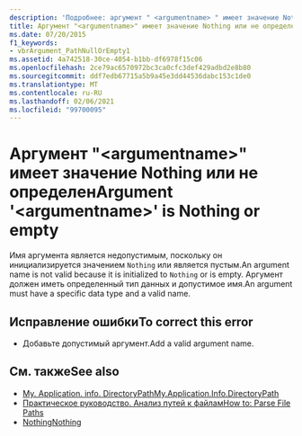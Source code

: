 ```yaml
---
description: 'Подробнее: аргумент " <argumentname> " имеет значение Nothing или пуст'
title: Аргумент "<argumentname>" имеет значение Nothing или не определен
ms.date: 07/20/2015
f1_keywords:
- vbrArgument_PathNullOrEmpty1
ms.assetid: 4a742518-30ce-4054-b1bb-df6978f15c06
ms.openlocfilehash: 2ce79ac6570972bc3ca0cfc3def429adbd2e8b80
ms.sourcegitcommit: ddf7edb67715a5b9a45e3dd44536dabc153c1de0
ms.translationtype: MT
ms.contentlocale: ru-RU
ms.lasthandoff: 02/06/2021
ms.locfileid: "99700095"
---
```

# <a name="argument-argumentname-is-nothing-or-empty"></a><span data-ttu-id="c0896-103">Аргумент "\<argumentname>" имеет значение Nothing или не определен</span><span class="sxs-lookup"><span data-stu-id="c0896-103">Argument '\<argumentname>' is Nothing or empty</span></span>

<span data-ttu-id="c0896-104">Имя аргумента является недопустимым, поскольку он инициализируется значением `Nothing` или является пустым.</span><span class="sxs-lookup"><span data-stu-id="c0896-104">An argument name is not valid because it is initialized to `Nothing` or is empty.</span></span> <span data-ttu-id="c0896-105">Аргумент должен иметь определенный тип данных и допустимое имя.</span><span class="sxs-lookup"><span data-stu-id="c0896-105">An argument must have a specific data type and a valid name.</span></span>  
  
## <a name="to-correct-this-error"></a><span data-ttu-id="c0896-106">Исправление ошибки</span><span class="sxs-lookup"><span data-stu-id="c0896-106">To correct this error</span></span>  
  
- <span data-ttu-id="c0896-107">Добавьте допустимый аргумент.</span><span class="sxs-lookup"><span data-stu-id="c0896-107">Add a valid argument name.</span></span>  
  
## <a name="see-also"></a><span data-ttu-id="c0896-108">См. также</span><span class="sxs-lookup"><span data-stu-id="c0896-108">See also</span></span>

- [<span data-ttu-id="c0896-109">My. Application. info. DirectoryPath</span><span class="sxs-lookup"><span data-stu-id="c0896-109">My.Application.Info.DirectoryPath</span></span>](xref:Microsoft.VisualBasic.ApplicationServices.AssemblyInfo.DirectoryPath)
- [<span data-ttu-id="c0896-110">Практическое руководство. Анализ путей к файлам</span><span class="sxs-lookup"><span data-stu-id="c0896-110">How to: Parse File Paths</span></span>](../developing-apps/programming/drives-directories-files/how-to-parse-file-paths.md)
- [<span data-ttu-id="c0896-111">Nothing</span><span class="sxs-lookup"><span data-stu-id="c0896-111">Nothing</span></span>](../language-reference/nothing.md)
